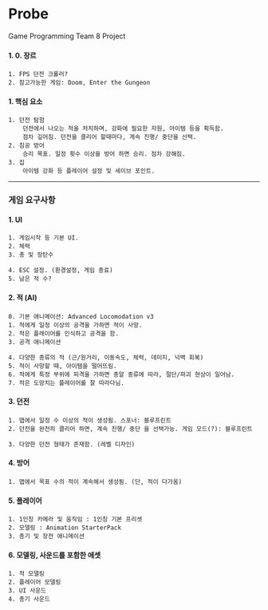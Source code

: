 # Probe
Game Programming Team 8 Project


#### 1. 0. 장르

	1. FPS 던전 크롤러?
	2. 참고가능한 게임: Doom, Enter the Gungeon

#### 1. 핵심 요소

	1. 던전 탐험
		던전에서 나오는 적을 처치하며, 강화에 필요한 자원, 아이템 등을 획득함.
		점차 깊어짐. 던전을 클리어 할때마다, 계속 진행/ 중단을 선택.
	2. 침공 방어
		승리 목표. 일정 횟수 이상을 방어 하면 승리. 점차 강해짐.
	3. 집
		아이템 강화 등 플레이어 설정 및 세이브 포인트.

------------
### 게임 요구사항
#### 1. UI

	1. 게임시작 등 기본 UI.
	2. 체력 
	3. 총 및 장탄수
	
	4. ESC 설정. (환경설정, 게임 종료)
	5. 남은 적 수?

#### 2. 적 (AI)

	0. 기본 애니메이션: Advanced Locomodation v3
	1. 적에게 일정 이상의 공격을 가하면 적이 사망.
	2. 적은 플레이어를 인식하고 공격을 함.
	3. 공격 애니메이션
	
	4. 다양한 종류의 적 (근/원거리, 이동속도, 체력, 데미지, 넉백 회복)
	5. 적이 사망할 때, 아이템을 떨어뜨림.
	6. 적에게 특정 부위에 피격을 가하면 총알 종류에 따라, 절단/파괴 현상이 일어남.
	7. 적은 도망치는 플레이어를 잘 따라다님.
	

#### 3. 던전

	1. 맵에서 일정 수 이상의 적이 생성됨. 스포너: 블루프린트
	2. 던전을 완전히 클리어 하면, 계속 진행/ 중단 을 선택가능. 게임 모드(?): 블루프린트
	
	3. 다양한 던전 형태가 존재함. (레벨 디자인)

#### 4. 방어

	1. 맵에서 목표 수의 적이 계속해서 생성됨. (단, 적이 다가옴)

#### 5. 플레이어
	
	1. 1인칭 카메라 및 움직임 : 1인칭 기본 프리셋
	2. 모델링 : Animation StarterPack
	3. 총기 및 장전 애니메이션
	
#### 6. 모델링, 사운드를 포함한 에셋

	1. 적 모델링
	2. 플레이어 모델링
	3. UI 사운드
	4. 총기 사운드
	
